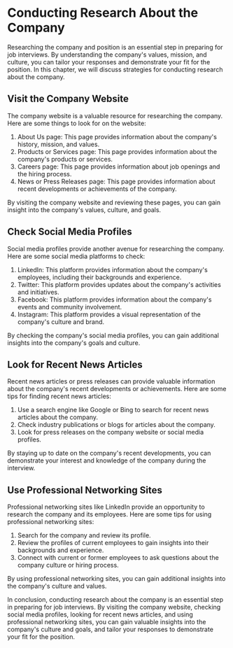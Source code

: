 Conducting Research About the Company
======================================================================================

Researching the company and position is an essential step in preparing for job interviews. By understanding the company's values, mission, and culture, you can tailor your responses and demonstrate your fit for the position. In this chapter, we will discuss strategies for conducting research about the company.

Visit the Company Website
-------------------------

The company website is a valuable resource for researching the company. Here are some things to look for on the website:

1. About Us page: This page provides information about the company's history, mission, and values.
2. Products or Services page: This page provides information about the company's products or services.
3. Careers page: This page provides information about job openings and the hiring process.
4. News or Press Releases page: This page provides information about recent developments or achievements of the company.

By visiting the company website and reviewing these pages, you can gain insight into the company's values, culture, and goals.

Check Social Media Profiles
---------------------------

Social media profiles provide another avenue for researching the company. Here are some social media platforms to check:

1. LinkedIn: This platform provides information about the company's employees, including their backgrounds and experience.
2. Twitter: This platform provides updates about the company's activities and initiatives.
3. Facebook: This platform provides information about the company's events and community involvement.
4. Instagram: This platform provides a visual representation of the company's culture and brand.

By checking the company's social media profiles, you can gain additional insights into the company's goals and culture.

Look for Recent News Articles
-----------------------------

Recent news articles or press releases can provide valuable information about the company's recent developments or achievements. Here are some tips for finding recent news articles:

1. Use a search engine like Google or Bing to search for recent news articles about the company.
2. Check industry publications or blogs for articles about the company.
3. Look for press releases on the company website or social media profiles.

By staying up to date on the company's recent developments, you can demonstrate your interest and knowledge of the company during the interview.

Use Professional Networking Sites
---------------------------------

Professional networking sites like LinkedIn provide an opportunity to research the company and its employees. Here are some tips for using professional networking sites:

1. Search for the company and review its profile.
2. Review the profiles of current employees to gain insights into their backgrounds and experience.
3. Connect with current or former employees to ask questions about the company culture or hiring process.

By using professional networking sites, you can gain additional insights into the company's culture and values.

In conclusion, conducting research about the company is an essential step in preparing for job interviews. By visiting the company website, checking social media profiles, looking for recent news articles, and using professional networking sites, you can gain valuable insights into the company's culture and goals, and tailor your responses to demonstrate your fit for the position.
